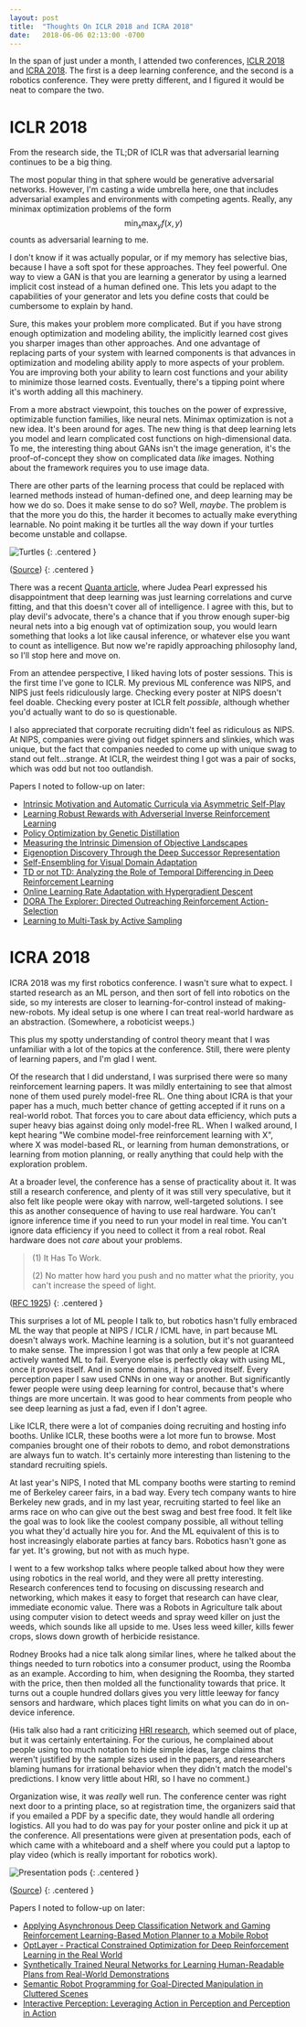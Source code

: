 ```yaml
---
layout: post
title:  "Thoughts On ICLR 2018 and ICRA 2018"
date:   2018-06-06 02:13:00 -0700
---
```


In the span of just under a month, I attended two conferences,
[ICLR 2018](https://iclr.cc/) and
[ICRA 2018](https://icra2018.org/). The first is a deep learning conference,
and the second is a robotics conference. They were pretty different, and I
figured it would be neat to compare the two.


ICLR 2018
=======================================================================

From the research side, the TL;DR of ICLR was that adversarial learning
continues to be a big thing.

The most popular thing in that sphere would be generative adversarial
networks. However, I'm casting a wide umbrella here, one that
includes adversarial examples and environments with competing agents.
Really, any minimax optimization problems of the form
$$\min_x \max_y f(x, y)$$ counts as adversarial learning to me.

I don't know if it was actually popular, or if my memory has selective
bias, because I have a soft spot for these approaches. They feel powerful.
One way to view a GAN is that you are learning a generator by using a learned
implicit cost instead of a human defined one.
This lets you adapt to the capabilities of your generator and lets you define
costs that could be cumbersome to explain by hand.

Sure, this makes your problem more complicated. But if you have strong
enough optimization and modeling ability, the implicitly learned cost gives you
sharper images than other approaches. And one advantage of replacing parts
of your system with learned components is that advances in optimization and
modeling ability apply to more aspects of your problem.
You are improving both your ability to learn cost functions and your ability to
minimize those learned costs. Eventually, there's a tipping point where it's
worth adding all this machinery.

From a more abstract viewpoint, this touches on
the power of expressive, optimizable function families, like neural nets.
Minimax optimization is not a new idea. It's been around for ages. The new
thing is that deep learning lets you model and learn complicated cost functions
on high-dimensional data. To me, the interesting thing about GANs isn't the
image generation, it's the proof-of-concept they show on complicated data
*like* images. Nothing about the framework requires you to use image data.

There are other parts of the learning process that could be replaced with
learned methods instead of human-defined one, and deep learning may be how
we do so. Does it make sense to do so? Well, *maybe*. The problem is that
the more you do this, the harder it becomes to actually make everything
learnable. No point making it be turtles all the way down if your turtles
become unstable and collapse.

![Turtles](/public/iclr-icra/turtles.jpg)
{: .centered }

([Source](https://fineartamerica.com/featured/turtles-all-the-way-down-susan-culver.html))
{: .centered }

There was a recent [Quanta article](https://www.quantamagazine.org/to-build-truly-intelligent-machines-teach-them-cause-and-effect-20180515/),
where Judea Pearl expressed his disappointment that deep learning was just
learning correlations and curve fitting, and that this doesn't cover all of
intelligence. I agree with this, but to play devil's advocate,
there's a chance that if you throw enough super-big neural nets into a big
enough vat of optimization soup, you would learn something that looks a lot
like causal inference, or whatever else you want to count as intelligence.
But now we're rapidly approaching philosophy land, so I'll stop here and move
on.

From an attendee perspective, I liked having lots of poster sessions. This is
the first time I've gone to ICLR. My previous ML conference was NIPS, and NIPS
just feels ridiculously large. Checking every poster at NIPS doesn't feel doable.
Checking every poster at ICLR felt *possible*, although whether you'd actually
want to do so is questionable.

I also appreciated that corporate recruiting didn't feel as ridiculous as NIPS.
At NIPS, companies were giving out fidget spinners and slinkies, which was unique,
but the fact that companies needed to come up with unique swag to stand out
felt...strange. At ICLR, the weirdest thing I got was a pair of socks, which was
odd but not too outlandish.

Papers I noted to follow-up on later:

* [Intrinsic Motivation and Automatic Curricula via Asymmetric Self-Play](https://openreview.net/forum?id=SkT5Yg-RZ)
* [Learning Robust Rewards with Adverserial Inverse Reinforcement Learning](https://openreview.net/forum?id=rkHywl-A-)
* [Policy Optimization by Genetic Distillation](https://openreview.net/forum?id=ByOnmlWC-)
* [Measuring the Intrinsic Dimension of Objective Landscapes](https://openreview.net/forum?id=ryup8-WCW)
* [Eigenoption Discovery Through the Deep Successor Representation](https://openreview.net/forum?id=Bk8ZcAxR-)
* [Self-Ensembling for Visual Domain Adaptation](https://openreview.net/forum?id=rkpoTaxA-)
* [TD or not TD: Analyzing the Role of Temporal Differencing in Deep Reinforcement Learning](https://openreview.net/forum?id=HyiAuyb0b)
* [Online Learning Rate Adaptation with Hypergradient Descent](https://openreview.net/forum?id=BkrsAzWAb)
* [DORA The Explorer: Directed Outreaching Reinforcement Action-Selection](https://openreview.net/forum?id=ry1arUgCW)
* [Learning to Multi-Task by Active Sampling](https://openreview.net/forum?id=B1nZ1weCZ)


ICRA 2018
================================================================================

ICRA 2018 was my first robotics conference. I wasn't sure what to expect. I
started research as an ML person, and then sort of fell into robotics on the
side, so my interests are closer to learning-for-control instead of
making-new-robots. My ideal setup is one where I can treat real-world hardware
as an abstraction. (Somewhere, a roboticist weeps.)

This plus my spotty understanding of control theory meant that I was
unfamiliar with a lot of the topics at the conference.
Still, there were plenty of learning papers, and I'm glad I went.

Of the research that I did understand, I was surprised there were so many
reinforcement learning papers.
It was mildly entertaining to see that almost none of them used
purely model-free RL. One thing about ICRA is that your paper has a much, much
better chance of getting accepted if it runs on a real-world robot. That
forces you to care about data efficiency, which puts a super heavy bias
against doing only model-free RL. When I walked around, I kept hearing
"We combine model-free reinforcement learning with X", where X was
model-based RL, or learning from human demonstrations, or learning from
motion planning, or really anything that could help with the exploration problem.

At a broader level, the conference has a sense of practicality about it.
It was still a research conference, and plenty of it was still very speculative,
but it also felt like people were okay with narrow, well-targeted solutions.
I see this as another consequence of having to use real hardware. You
can't ignore inference time if you need to run your model in real time. You
can't ignore data efficiency if you need to collect it from a real robot.
Real hardware does not *care* about your problems.

> (1) It Has To Work.
>
> (2) No matter how hard you push and no matter what the priority, you can't
>     increase the speed of light.

([RFC 1925](https://www.ietf.org/rfc/rfc1925.txt))
{: .centered }

This surprises a lot of ML people I talk to, but robotics hasn't fully embraced
ML the way that people at NIPS / ICLR / ICML have, in part because ML doesn't
always work. Machine learning is a solution, but it's not guaranteed to make
sense. The impression I got was that only a few people at ICRA actively
wanted ML to fail. Everyone else is perfectly
okay with using ML, once it proves itself. And in some domains, it has proved
itself. Every perception paper I saw used CNNs in one way or another.
But significantly fewer people were using deep learning for control, because
that's where things are more uncertain. It was good to hear comments from
people who see deep learning as just a fad, even if I don't agree.

Like ICLR, there were a lot of companies doing recruiting and hosting info
booths. Unlike ICLR, these booths were a lot more fun to browse. Most companies
brought one of their robots to demo, and robot demonstrations are always fun
to watch. It's certainly more interesting than listening to the standard
recruiting spiels.

At last year's NIPS, I noted that ML company booths were starting to remind me
of Berkeley career fairs, in a bad way. Every tech company wants to hire
Berkeley new grads, and in my last year, recruiting started to feel like an
arms race on who can give out the best swag and best free food.
It felt like the goal was to look like the coolest company possible, all
without telling you what they'd actually hire you for. And the ML
equivalent of this is to host increasingly elaborate parties at fancy bars.
Robotics hasn't gone as far yet. It's growing, but not with as much hype.

I went to a few workshop talks where people talked about how
they were using robotics in the real world, and they were all pretty interesting.
Research conferences tend to focusing on discussing research and networking,
which makes it easy to forget that research can have clear, immediate economic
value. There was a Robots in Agriculture talk about using computer vision to
detect weeds and spray weed killer on just the weeds, which sounds
like all upside to me. Uses less weed killer, kills fewer crops, slows down
growth of herbicide resistance.

Rodney Brooks
had a nice talk along similar lines, where he talked about the things needed
to turn robotics into a consumer product, using the Roomba as an example.
According to him, when designing the Roomba, they started with the price, then
then molded all the functionality towards that price. It turns
out a couple hundred dollars gives you very little leeway for fancy
sensors and hardware, which places tight limits on what you can do in
on-device inference.

(His talk also had a rant criticizing
[HRI research](http://humanrobotinteraction.org/), which seemed out of place,
but it was certainly entertaining. For the curious, he
complained about people using too much notation to hide simple ideas,
large claims that weren't justified by the sample sizes used in the papers,
and researchers blaming humans for irrational behavior when they didn't
match the model's predictions. I know very little about HRI, so I have no
comment.)

Organization wise, it was *really* well run. The conference center was right
next door to a printing place, so at registration time, the organizers said
that if you emailed a PDF by a specific date, they would handle all ordering
logistics. All you had to do was pay for your poster online and pick it up
at the conference. All presentations were given at presentation pods, each
of which came with a whiteboard and a shelf where you could put a laptop
to play video (which is really important for robotics work).

![Presentation pods](/public/iclr-icra/pods.jpg)
{: .centered }

([Source](https://twitter.com/ieee_ras_icra/status/960629573468618754))
{: .centered }

Papers I noted to follow-up on later:

* [Applying Asynchronous Deep Classification Network and Gaming Reinforcement Learning-Based Motion Planner to a Mobile Robot](http://ghryou.me/assets/pdf/ghryou_icra_2018.pdf)
* [OptLayer - Practical Constrained Optimization for Deep Reinforcement Learning in the Real World](https://arxiv.org/abs/1709.07643)
* [Synthetically Trained Neural Networks for Learning Human-Readable Plans from Real-World Demonstrations](https://arxiv.org/abs/1805.07054)
* [Semantic Robot Programming for Goal-Directed Manipulation in Cluttered Scenes](https://www.youtube.com/watch?v=kOcdqUmXRRo)
* [Interactive Perception: Leveraging Action in Perception and Perception in Action](https://arxiv.org/abs/1604.03670)
